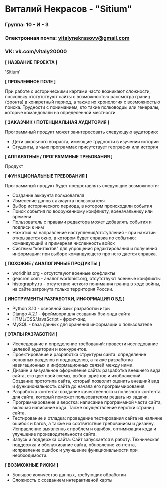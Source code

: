 # Виталий Некрасов - "Sitium"

### Группа: 10 - И - 3
### Электронная почта: vitalynekrasovv@gmail.com
### VK: vk.com/vitaly20000


**[ НАЗВАНИЕ ПРОЕКТА ]**

'Sitium'

**[ ПРОБЛЕМНОЕ ПОЛЕ ]**

При работе с историческими картами часто возникают сложности, поскольку отстутствуют сайты с возможностью рассмотра границ (фронта) в конкретный период, а также их хронология с возможностью поиска. Трудности с пониманием, кто такие полководцы или генералы, которые командовали на определенной местности.

**[ ЗАКАЗЧИК / ПОТЕНЦИАЛЬНАЯ АУДИТОРИЯ ]**

Программный продукт может заинтересовать следующую аудиторию:

* Дети школьного возраста, имеющие трудности в изучении истории
* Студенты, в чьих программах присутствует география или история

**[ АППАРАТНЫЕ / ПРОГРАММНЫЕ ТРЕБОВАНИЯ ]**

Продукт  


**[ ФУНКЦИОНАЛЬНЫЕ ТРЕБОВАНИЯ ]**

Программный продукт будет предоставлять следующие возможности:
* Создание аккаунта пользователя
* Изменение данных аккаунта пользователя
* Выбор исторического периода, в котором происходили события
* Поиск события по вооруженному конфликту, военачальнику или времени
* Пользователь с правами редактора может добавлять события и подписи к ним
* Нажатия на направление наступления/отступления - при нажатии открывается окно, в котором будет справка по событию: командующий и примерная численность войск
* Системы "контактов" для упрощения редактирования и получения информации: при выборе командующего про него дается справка.

**[ ПОХОЖИЕ / АНАЛОГИЧНЫЕ ПРОДУКТЫ ]**

* worldhist.org - отсутствуют военные конфликты
* geacron.com - аналог worldhist.org, отсутствуют военные конфликты
* histography.ru - отсутствие четкого понимания границ в ходе войны, на сайте затронута только территория России.

**[ ИНСТРУМЕНТЫ РАЗРАБОТКИ, ИНФОРМАЦИЯ О БД ]**

*	Python 3.10 - основной язык разработки игры
*	Django 4.2.1 - фреймворк для создания бэк-энда сайта
*	HTML/CSS/JavaScript - фронт-энд
*	MySQL - база данных для хранения информации о пользователе

**[ ЭТАПЫ РАЗРАБОТКИ ]**

* Исследование и определение требований: провести исследование целевой аудитории и конкурентов.
* Проектирование и разработка структуры сайта: определение основных разделов и подразделов, а также разработка навигационных и информационных связей между ними.
* Дизайн и визуальное оформление сайта: разработка внешнего вида сайта, его цветовой схемы, выбор шрифтов и изображений. Создание прототипа сайта, который позволит оценить внешний вид и функциональность сайта до начала его программирования.
* Разработка контента: создание качественного и полезного контента для сайта, который поможет пользователям решать их задачи.
* Программирование и верстка: написание программной части сайта, включая написание кода. Также осуществление верстки страниц сайта.
* Тестирование и отладка: проведение тестирования сайта на наличие ошибок и багов, а также на соответствие требованиям и дизайну. Исправление выявленных проблем и ошибок, оптимизация кода и улучшение производительности сайта.
* Запуск и поддержка сайта: Сайт запускается в работу. Техническая поддержка и обслуживание сайта, обновление контента, исправление ошибок и улучшение функциональности при необходимости.


**[ ВОЗМОЖНЫЕ РИСКИ ]**

* Большое количество данных, требующих обработки
* Сложность с созданием интерактивной карты


